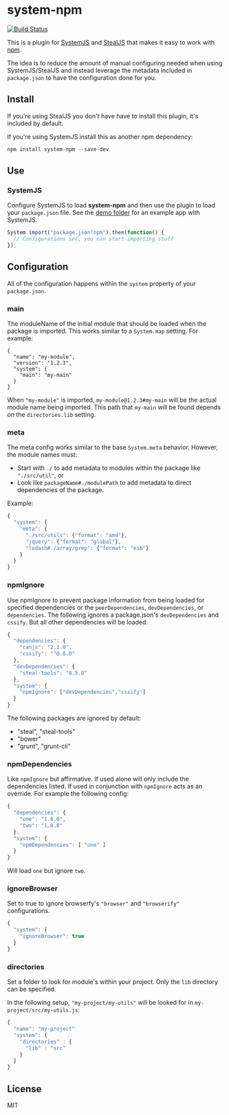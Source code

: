 # system-npm

[![Build Status](https://travis-ci.org/stealjs/system-npm.svg?branch=master)](https://travis-ci.org/stealjs/system-npm)

This is a plugin for [SystemJS](https://github.com/systemjs/systemjs) and 
[StealJS](http://stealjs.com/) that makes it easy to work with [npm](https://www.npmjs.com/).

The idea is to reduce the amount of manual configuring needed when using SystemJS/StealJS
and instead leverage the metadata included in `package.json` to have the configuration
done for you.

## Install

If you're using StealJS you don't have have to install this plugin, it's included by default.

If you're using SystemJS install this as another npm dependency:

```js
npm install system-npm --save-dev
```

## Use

### SystemJS

Configure SystemJS to load **system-npm** and then use the plugin to load your `package.json` file.
See the [demo folder](https://github.com/stealjs/system-npm/tree/master/demo/systemjs) for
an example app with SystemJS.

```js
System.import("package.json!npm").then(function() {
  // Configurations set, you can start importing stuff
});
```

## Configuration

All of the configuration happens within the `system` property of your `package.json`.

### main

The moduleName of the initial module that should be loaded when the package is imported.  This works similar to
a `System.map` setting. For example:

```
{
  "name": "my-module",
  "version": "1.2.3",
  "system": {
    "main": "my-main"
  }
}
```

When `"my-module"` is imported, `my-module@1.2.3#my-main` will be the actual module name being 
imported.  This path that `my-main` will be found depends on the `directories.lib` setting.


### meta

The meta config works similar to the base `System.meta` behavior.  However, the module names must:

 - Start with `./` to add metadata to modules within the package like `"./src/util"`, or
 - Look like `packageName#./modulePath` to add metadata to direct dependencies of the package.

Example:

```js
{
  "system": {
    "meta": {
      "./src/utils": {"format": "amd"},
      "jquery": {"format": "global"},
      "lodash#./array/grep": {"format": "es6"}
    }
  }
}
```

### npmIgnore

Use npmIgnore to prevent package information from being loaded for specified dependencies
or the `peerDependencies`, `devDependencies`, or `dependencies`.  The following
ignores a package.json's `devDependencies` and `cssify`.  But all other
dependencies will be loaded:

```js
{
  "dependencies": {
    "canjs": "2.1.0",
    "cssify": "^0.6.0"
  },
  "devDependencies": {
    "steal-tools": "0.5.0"
  },
  "system": {
    "npmIgnore": ["devDependencies","cssify"]
  }
}
```

The following packages are ignored by default:

 - "steal", "steal-tools"
 - "bower"
 - "grunt", "grunt-cli"

### npmDependencies

Like `npmIgnore` but affirmative. If used alone will only include the dependencies listed. If used in conjunction with `npmIgnore` acts as an override. For example the following config:

```js
{
  "dependencies": {
    "one": "1.0.0",
	"two": "1.0.0"
  },
  "system": {
    "npmDependencies": [ "one" ]
  }
}
```

Will load `one` but ignore `two`.

### ignoreBrowser

Set to true to ignore browserfy's `"browser"` and `"browserify"` configurations.

```js
{
  "system": {
    "ignoreBrowser": true
  }
}
```

### directories

Set a folder to look for module's within your project.  Only the `lib` 
directory can be specified.

In the following setup, `"my-project/my-utils"` will be looked for in
`my-project/src/my-utils.js`:

```js
{
  "name": "my-project"
  "system": {
    "directories" : {
      "lib" : "src"
    }
  }
}
```

## License

MIT
